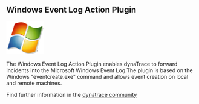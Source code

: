 ## Windows Event Log Action Plugin

![images_community/download/attachments/158629944/icon.png](images_community/download/attachments/158629944/icon.png)

The Windows Event Log Action Plugin enables dynaTrace to forward incidents into the Microsoft Windows Event Log.The plugin is based on the Windows "eventcreate.exe" command and allows event creation
on local and remote machines.

Find further information in the [dynatrace community](https://community.compuwareapm.com/community/display/DL/Windows+Event+Log+Action+Plugin) 